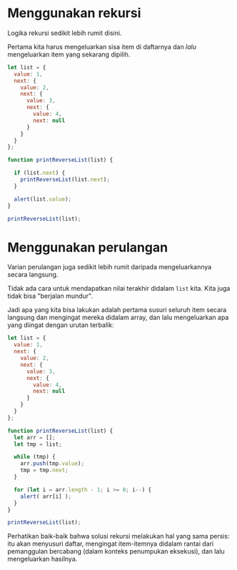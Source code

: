 # Menggunakan rekursi

Logika rekursi sedikit lebih rumit disini.

Pertama kita harus mengeluarkan sisa item di daftarnya dan *lalu* mengeluarkan item yang sekarang dipilih.

```js run
let list = {
  value: 1,
  next: {
    value: 2,
    next: {
      value: 3,
      next: {
        value: 4,
        next: null
      }
    }
  }
};

function printReverseList(list) {

  if (list.next) {
    printReverseList(list.next);
  }

  alert(list.value);
}

printReverseList(list);
```

# Menggunakan perulangan

Varian perulangan juga sedikit lebih rumit daripada mengeluarkannya secara langsung.

Tidak ada cara untuk mendapatkan nilai terakhir didalam `list` kita. Kita juga tidak bisa "berjalan mundur".

Jadi apa yang kita bisa lakukan adalah pertama susuri seluruh item secara langsung dan mengingat mereka didalam array, dan lalu mengeluarkan apa yang diingat dengan urutan terbalik:

```js run
let list = {
  value: 1,
  next: {
    value: 2,
    next: {
      value: 3,
      next: {
        value: 4,
        next: null
      }
    }
  }
};

function printReverseList(list) {
  let arr = [];
  let tmp = list;

  while (tmp) {
    arr.push(tmp.value);
    tmp = tmp.next;
  }

  for (let i = arr.length - 1; i >= 0; i--) {
    alert( arr[i] );
  }
}

printReverseList(list);
```

Perhatikan baik-baik bahwa solusi rekursi melakukan hal yang sama persis: itu akan menyusuri daftar, mengingat item-itemnya didalam rantai dari pemanggulan bercabang (dalam konteks penumpukan eksekusi), dan lalu mengeluarkan hasilnya.
